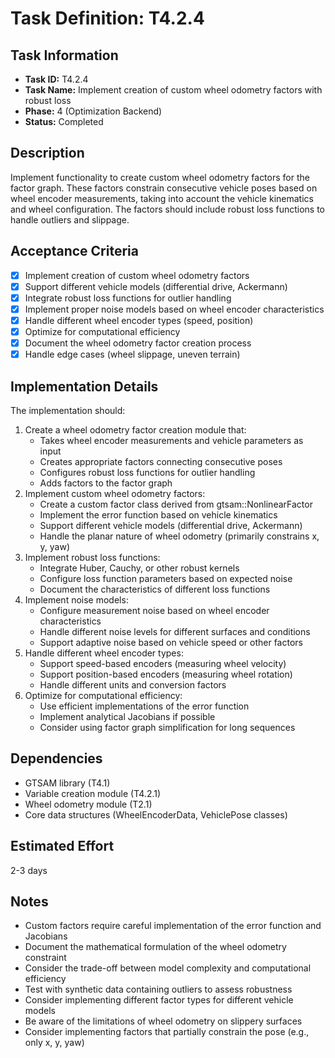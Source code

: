 # Task Definition: T4.2.4

## Task Information
- **Task ID:** T4.2.4
- **Task Name:** Implement creation of custom wheel odometry factors with robust loss
- **Phase:** 4 (Optimization Backend)
- **Status:** Completed

## Description
Implement functionality to create custom wheel odometry factors for the factor graph. These factors constrain consecutive vehicle poses based on wheel encoder measurements, taking into account the vehicle kinematics and wheel configuration. The factors should include robust loss functions to handle outliers and slippage.

## Acceptance Criteria
- [x] Implement creation of custom wheel odometry factors
- [x] Support different vehicle models (differential drive, Ackermann)
- [x] Integrate robust loss functions for outlier handling
- [x] Implement proper noise models based on wheel encoder characteristics
- [x] Handle different wheel encoder types (speed, position)
- [x] Optimize for computational efficiency
- [x] Document the wheel odometry factor creation process
- [x] Handle edge cases (wheel slippage, uneven terrain)

## Implementation Details
The implementation should:
1. Create a wheel odometry factor creation module that:
   - Takes wheel encoder measurements and vehicle parameters as input
   - Creates appropriate factors connecting consecutive poses
   - Configures robust loss functions for outlier handling
   - Adds factors to the factor graph
2. Implement custom wheel odometry factors:
   - Create a custom factor class derived from gtsam::NonlinearFactor
   - Implement the error function based on vehicle kinematics
   - Support different vehicle models (differential drive, Ackermann)
   - Handle the planar nature of wheel odometry (primarily constrains x, y, yaw)
3. Implement robust loss functions:
   - Integrate Huber, Cauchy, or other robust kernels
   - Configure loss function parameters based on expected noise
   - Document the characteristics of different loss functions
4. Implement noise models:
   - Configure measurement noise based on wheel encoder characteristics
   - Handle different noise levels for different surfaces and conditions
   - Support adaptive noise based on vehicle speed or other factors
5. Handle different wheel encoder types:
   - Support speed-based encoders (measuring wheel velocity)
   - Support position-based encoders (measuring wheel rotation)
   - Handle different units and conversion factors
6. Optimize for computational efficiency:
   - Use efficient implementations of the error function
   - Implement analytical Jacobians if possible
   - Consider using factor graph simplification for long sequences

## Dependencies
- GTSAM library (T4.1)
- Variable creation module (T4.2.1)
- Wheel odometry module (T2.1)
- Core data structures (WheelEncoderData, VehiclePose classes)

## Estimated Effort
2-3 days

## Notes
- Custom factors require careful implementation of the error function and Jacobians
- Document the mathematical formulation of the wheel odometry constraint
- Consider the trade-off between model complexity and computational efficiency
- Test with synthetic data containing outliers to assess robustness
- Consider implementing different factor types for different vehicle models
- Be aware of the limitations of wheel odometry on slippery surfaces
- Consider implementing factors that partially constrain the pose (e.g., only x, y, yaw)

